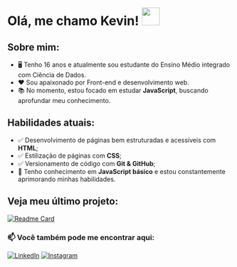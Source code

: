 # Olá, me chamo Kevin! <img src="https://camo.githubusercontent.com/d552948e7884c41fde2d32b9221d79f0df2076c7d824aaab954ca93f53d95884/68747470733a2f2f6d656469612e67697068792e636f6d2f6d656469612f6876524a434c467a6361737252346961377a2f67697068792e676966" width="40" height="40" />

 

## Sobre mim:
- 🖥️ Tenho 16 anos e atualmente sou estudante do Ensino Médio integrado com Ciência de Dados.  
- ❤️ Sou apaixonado por Front-end e desenvolvimento web.  
- 📚 No momento, estou focado em estudar **JavaScript**, buscando aprofundar meu conhecimento.  

## Habilidades atuais:
- ✅ Desenvolvimento de páginas bem estruturadas e acessíveis com **HTML**;  
- ✅ Estilização de páginas com **CSS**;  
- ✅ Versionamento de código com **Git & GitHub**;  
- 🚀 Tenho conhecimento em **JavaScript básico** e estou constantemente aprimorando minhas habilidades.

## Veja meu último projeto:
[![Readme Card](https://github-readme-stats.vercel.app/api/pin/?username=KevinTereza&repo=calc-js&&theme=transparent)](https://github.com/KevinTereza/calc-js)
  
### 📫 Você também pode me encontrar aqui:  
[![LinkedIn](https://img.shields.io/badge/-LinkedIn-0A66C2?style=for-the-badge&logo=linkedin&logoColor=white)](https://www.linkedin.com/in/kevin-tereza) 
[![Instagram](https://img.shields.io/badge/-Instagram-E4405F?style=for-the-badge&logo=instagram&logoColor=white)](https://www.instagram.com/kevinterezadev)

